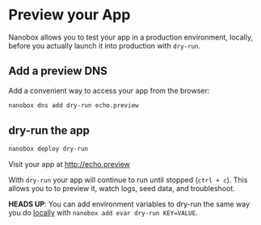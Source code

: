 # Preview your App

Nanobox allows you to test your app in a production environment, locally, before you actually launch it into production with `dry-run`.

## Add a preview DNS
Add a convenient way to access your app from the browser:

```bash
nanobox dns add dry-run echo.preview
```

## dry-run the app

```bash
nanobox deploy dry-run
```

Visit your app at <a href="http://echo.preview" target="\_blank">http://echo.preview</a>

With `dry-run` your app will continue to run until stopped (`ctrl + c`). This allows you to to preview it, watch logs, seed data, and troubleshoot.

**HEADS UP**: You can add environment variables to dry-run the same way you do [locally](/golang/echo/local-evars) with `nanobox add evar dry-run KEY=VALUE`.
